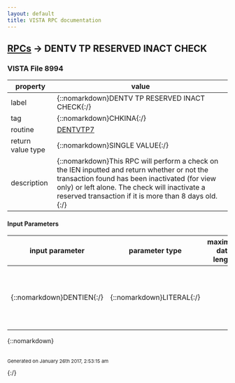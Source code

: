 ```yaml
---
layout: default
title: VISTA RPC documentation
---
```




## [RPCs](TableOfContent.md) &#8594; DENTV TP RESERVED INACT CHECK 



### VISTA File 8994 


 property | value 
--- | --- 
 label | {::nomarkdown}DENTV TP RESERVED INACT CHECK{:/}
 tag | {::nomarkdown}CHKINA{:/}
 routine | [DENTVTP7](http://code.osehra.org/dox/Routine_DENTVTP7_source.html)
 return value type | {::nomarkdown}SINGLE VALUE{:/}
 description | {::nomarkdown}This RPC will perform a check on the IEN inputted and return whether or not the transaction found has been inactivated (for view only) or left alone. The check will inactivate a reserved transaction if it is more than 8 days old.{:/}

#### Input Parameters

| input parameter | parameter type | maximum data length | required | description | 
| --- | --- | --- | --- | --- | 
| {::nomarkdown}DENTIEN{:/} | {::nomarkdown}LITERAL{:/} |  | {::nomarkdown}true{:/} | {::nomarkdown}This input value must be the IEN for the record contained in the DENTAL TP RESERVE (#228.7) file.{:/} | 

{::nomarkdown} <br/><br/><p style="font-size: 11px">Generated on January 26th 2017, 2:53:15 am</p>{:/}